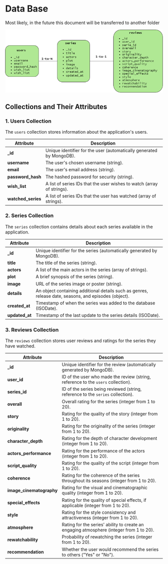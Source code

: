 # Data Base

Most likely, in the future this document will be transferred to another folder

![DataBase Schema Diagram](DataBase%20Schema%20Diagram.png)

## Collections and Their Attributes

### 1. Users Collection

The `users` collection stores information about the application's users.

| Attribute      | Description                                                         |
|----------------|---------------------------------------------------------------------|
| **_id**        | Unique identifier for the user (automatically generated by MongoDB). |
| **username**   | The user's chosen username (string).                                 |
| **email**      | The user's email address (string).                                   |
| **password_hash** | The hashed password for security (string).                       |
| **wish_list**  | A list of series IDs that the user wishes to watch (array of strings). |
| **watched_series** | A list of series IDs that the user has watched (array of strings). |


### 2. Series Collection

The `series` collection contains details about each series available in the application.

| Attribute      | Description                                                         |
|----------------|---------------------------------------------------------------------|
| **_id**        | Unique identifier for the series (automatically generated by MongoDB). |
| **title**      | The title of the series (string).                                    |
| **actors**     | A list of the main actors in the series (array of strings).          |
| **plot**       | A brief synopsis of the series (string).                             |
| **image**      | URL of the series image or poster (string).                          |
| **details**    | An object containing additional details such as genres, release date, seasons, and episodes (object). |
| **created_at** | Timestamp of when the series was added to the database (ISODate).    |
| **updated_at** | Timestamp of the last update to the series details (ISODate).        |

### 3. Reviews Collection

The `reviews` collection stores user reviews and ratings for the series they have watched.

| Attribute          | Description                                                                 |
|--------------------|-----------------------------------------------------------------------------|
| **_id**            | Unique identifier for the review (automatically generated by MongoDB).      |
| **user_id**        | ID of the user who made the review (string, reference to the `users` collection). |
| **series_id**      | ID of the series being reviewed (string, reference to the `series` collection). |
| **overall**        | Overall rating for the series (integer from 1 to 20).                       |
| **story**          | Rating for the quality of the story (integer from 1 to 20).                 |
| **originality**    | Rating for the originality of the series (integer from 1 to 20).            |
| **character_depth** | Rating for the depth of character development (integer from 1 to 20).     |
| **actors_performance** | Rating for the performance of the actors (integer from 1 to 20).       |
| **script_quality** | Rating for the quality of the script (integer from 1 to 20).                |
| **coherence**      | Rating for the coherence of the series throughout its seasons (integer from 1 to 20). |
| **image_cinematography** | Rating for the visual and cinematographic quality (integer from 1 to 20). |
| **special_effects** | Rating for the quality of special effects, if applicable (integer from 1 to 20). |
| **style**          | Rating for the style consistency and attractiveness (integer from 1 to 20). |
| **atmosphere**     | Rating for the series' ability to create an engaging atmosphere (integer from 1 to 20). |
| **rewatchability** | Probability of rewatching the series (integer from 1 to 20).                |
| **recommendation** | Whether the user would recommend the series to others ("Yes" or "No").     |



